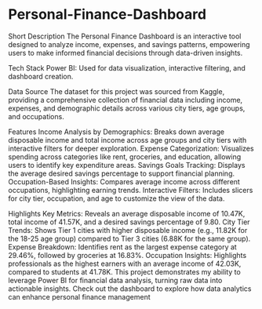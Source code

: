 # Personal-Finance-Dashboard

Short Description
The Personal Finance Dashboard is an interactive tool designed to analyze income, expenses, and savings patterns, empowering users to make informed financial decisions through data-driven insights.

Tech Stack
Power BI: Used for data visualization, interactive filtering, and dashboard creation.

Data Source
The dataset for this project was sourced from Kaggle, providing a comprehensive collection of financial data including income, expenses, and demographic details across various city tiers, age groups, and occupations.

Features
Income Analysis by Demographics: Breaks down average disposable income and total income across age groups and city tiers with interactive filters for deeper exploration.
Expense Categorization: Visualizes spending across categories like rent, groceries, and education, allowing users to identify key expenditure areas.
Savings Goals Tracking: Displays the average desired savings percentage to support financial planning.
Occupation-Based Insights: Compares average income across different occupations, highlighting earning trends.
Interactive Filters: Includes slicers for city tier, occupation, and age to customize the view of the data.

Highlights
Key Metrics: Reveals an average disposable income of 10.47K, total income of 41.57K, and a desired savings percentage of 9.80.
City Tier Trends: Shows Tier 1 cities with higher disposable income (e.g., 11.82K for the 18-25 age group) compared to Tier 3 cities (6.88K for the same group).
Expense Breakdown: Identifies rent as the largest expense category at 29.46%, followed by groceries at 16.83%.
Occupation Insights: Highlights professionals as the highest earners with an average income of 42.03K, compared to students at 41.78K.
This project demonstrates my ability to leverage Power BI for financial data analysis, turning raw data into actionable insights. Check out the dashboard to explore how data analytics can enhance personal finance management
